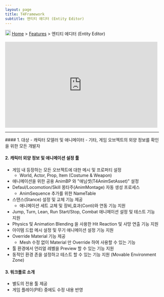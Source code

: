 ```yaml
---
layout: page
title: T4Framework
subtitle: 엔티티 에디터 (Entity Editor)
---
```

<img src="https://tech4labs.com/img/Folders2.png" width="18px" height="18px"> [Home](https://tech4labs.com/index) > [Features](https://tech4labs.com/T4Framework_Features) > 엔티티 에디터 (Entity Editor)

<style> .embed-container { position: relative; padding-bottom: 56.25%; height: 0; overflow: hidden; max-width: 100%; } .embed-container iframe, .embed-container object, .embed-container embed { position: absolute; top: 1%; left: 0%; width: 99%; height: 99%; } </style>
<div class='embed-container'><iframe src='https://www.youtube.com/embed/G69jNG0gjgI' frameborder='0' allowfullscreen></iframe></div>
<hr>
#### 1. 대상
- 캐릭터 모델러 및 애니메이터
- 기타, 게임 오브젝트의 외양 정보를 확인을 위한 모든 개발자

#### 2. 캐릭터 외양 정보 및 애니메이션 설정 툴
- 게임 내 등장하는 모든 오브젝트에 대한 메시 및 프로퍼티 설정
  - World, Actor, Prop, Item (Costume & Weapon)
- 애니메이션을 위한 공용 AnimBP 와 "애님셋(T4AnimSetAsset)" 설정
- Defaul/Locomotion/Skill 몽타주(AnimMontage) 자동 생성 프로세스
  - AnimSequence 추가를 위한 NameTable
- 스탠스(Stance) 설정 및 교체 기능 제공
  - 애니메이션 세트 교체 및 장비,효과(Conti)와 연동 기능 지원
- Jump, Turn, Lean, Run Start/Stop, Combat 애니메이션 설정 및 테스트 기능 지원
- Physics 및 Animation Blending 을 사용한 Hit Reaction 및 사망 연출 기능 지원
- 아이템 드랍 메시 설정 및 무기 애니메이션 설정 기능 지원
- Override Material 기능 제공
  - Mesh 수정 없이 Material 만 Override 하여 사용할 수 있는 기능 
- 툴 환경에서 언리얼 레벨을 Preview 할 수 있는 기능 지원
- 동적인 환경 존을 설정하고 테스트 할 수 있는 기능 지원 (Movable Environment Zone)

#### 3. 워크플로 소개
- 별도의 전용 툴 제공
- 게임 플레이(PIE) 중에도 수정 내용 반영
<br>